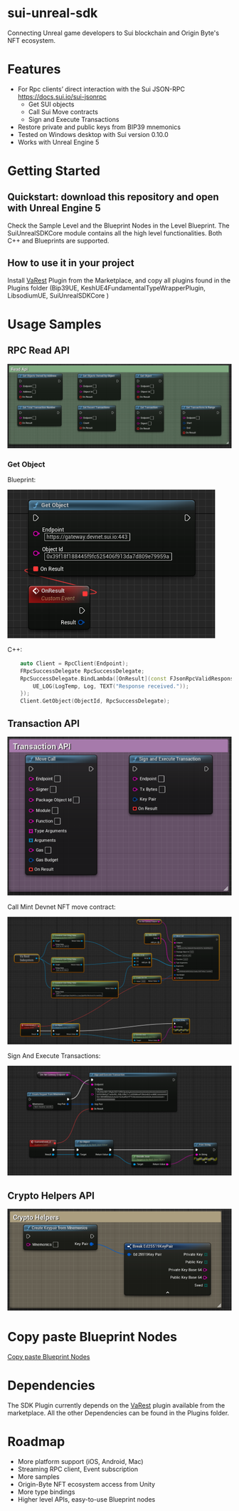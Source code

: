 # sui-unreal-sdk

Connecting Unreal game developers to Sui blockchain and Origin Byte's NFT ecosystem.

# Features
- For Rpc clients’ direct interaction with the Sui JSON-RPC https://docs.sui.io/sui-jsonrpc
	- Get SUI objects
	- Call Sui Move contracts
	- Sign and Execute Transactions
- Restore private and public keys from BIP39 mnemonics
- Tested on Windows desktop with Sui version 0.10.0
- Works with Unreal Engine 5

# Getting Started
## Quickstart: download this repository and open with Unreal Engine 5
Check the Sample Level and the Blueprint Nodes in the Level Blueprint.
The SuiUnrealSDKCore module contains all the high level functionalities. Both C++ and Blueprints are supported.

## How to use it in your project
Install [VaRest](https://www.unrealengine.com/marketplace/en-US/product/varest-plugin) Plugin from the Marketplace, and copy all plugins found in the Plugins folder (Bip39UE, KeshUE4FundamentalTypeWrapperPlugin, LibsodiumUE, SuiUnrealSDKCore )

# Usage Samples
## RPC Read API
![Read API Blueprints](/imgs/read_api_nodes.png "Read API Blueprints")
### Get Object
Blueprint:

![GetObject Blueprint](/imgs/get_object.png "GetObject Blueprint Node")

C++:
```cpp
	auto Client = RpcClient(Endpoint);
	FRpcSuccessDelegate RpcSuccessDelegate;
	RpcSuccessDelegate.BindLambda([OnResult](const FJsonRpcValidResponse& RpcResponse) {
		UE_LOG(LogTemp, Log, TEXT("Response received."));
	});
	Client.GetObject(ObjectId, RpcSuccessDelegate);
```

## Transaction API
![Transaction API Blueprints](/imgs/transaction_api_nodes.png "Transaction API Blueprints")

Call Mint Devnet NFT move contract:

![Mint Devnet NFT Blueprints](/imgs/mint_devnet_nft.png "Mint Devnet NFT Blueprints")

Sign And Execute Transactions:

![Sign And Execute Transactions](/imgs/sign_execute_transaction.png "Sign And Execute Transactions")

## Crypto Helpers API
![Crypto Helpers API Blueprints](/imgs/crypto_helpers_nodes.png "Crypto Helpers API Blueprints")


# Copy paste Blueprint Nodes
[Copy paste Blueprint Nodes](https://blueprintue.com/blueprint/k30t8ebp/)

# Dependencies
The SDK Plugin currently depends on the [VaRest](https://www.unrealengine.com/marketplace/en-US/product/varest-plugin) plugin available from the marketplace.
All the other Dependencies can be found in the Plugins folder.

# Roadmap
- More platform support (iOS, Android, Mac)
- Streaming RPC client, Event subscription
- More samples
- Origin-Byte NFT ecosystem access from Unity
- More type bindings
- Higher level APIs, easy-to-use Blueprint nodes

